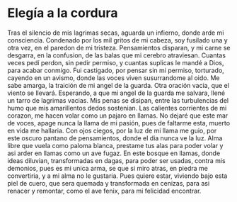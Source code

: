 # Elegía a la cordura

Tras el silencio de mis lagrimas secas,
aguarda un infierno,
donde arde mi consciencia.
Condenado por los mil gritos de mi cabeza,
soy fusilado una y otra vez,
en el paredon de mi tristeza.
Pensamientos disparan, y mi carne se desgarra,
en la confusion,
de las balas que mi cerebro atraviesan.
Cuantas veces pedí perdon,
sin pedir permiso,
y cuantas suplicas le mandé a Dios,
para acabar conmigo.
Fui castigado,
por pensar sin mi permiso,
torturado,
cayendo en un avismo,
donde las voces viven susurrandome al oido.
Me sabe amarga,
la traición de mi angel de la guarda.
Otra oración vacia,
que el viento se llevará.
Esperando,
a que mi angel de la guarda me salvara,
llené un tarro de lagrimas vacias.
Mis penas se disipan,
entre las turbulencias del humo
que mis amarillentos dedos sostenian.
Las calientes corrientes de mi corazon,
me hacen volar como un pajaro en llamas.
No dejaré que este mar de voces,
apage nunca la llama de mi pasión,
pues de faltarme esta,
muerto en vida me hallaria.
Con ojos ciegos,
por la luz de mi llama me guio,
por este oscuro pantano de pensamientos,
donde el dia nunca ve la luz.
Alma libre que vuela como paloma blanca,
prestame tus alas para poder volar y
asi arder en llamas como un ave fugaz.
En este bosque en llamas,
donde ideas diluvian,
transformadas en dagas,
para poder ser usadas,
contra mis demonios,
pues es mi unica arma,
se que si miro atras,
en piedra me convertiria,
y a mi alma no le gustaria.
Pues quiere estar,
viviendo bajo esta piel de cuero,
que sera quemada y transformada en cenizas,
para asi renacer y remontar,
como el ave fenix,
para mi felicidad encontrar.
